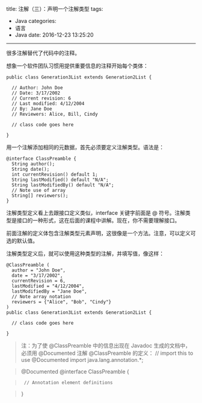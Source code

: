 title: 注解（三）：声明一个注解类型
tags:
  - Java
categories:
  - 语言
  - Java
date: 2016-12-23 13:25:20
---

很多注解替代了代码中的注释。

想象一个软件团队习惯用提供重要信息的注释开始每个类体：

    public class Generation3List extends Generation2List {

      // Author: John Doe
      // Date: 3/17/2002
      // Current revision: 6
      // Last modified: 4/12/2004
      // By: Jane Doe
      // Reviewers: Alice, Bill, Cindy

      // class code goes here

    }

<!-- more -->

用一个注解添加相同的元数据，首先必须要定义注解类型。语法是：

    @interface ClassPreamble {
      String author();
      String date();
      int currentRevision() default 1;
      String lastModified() default "N/A";
      String lastModifiedBy() default "N/A";
      // Note use of array
      String[] reviewers();
    }

注解类型定义看上去跟接口定义类似，interface 关键字前面是 @ 符号。注解类型是接口的一种形式，这在后面的课程中讲解。现在，你不需要理解接口。

前面注解的定义体包含注解类型元素声明，这很像是一个方法。注意，可以定义可选的默认值。

注解类型定义后，就可以使用这种类型的注解，并填写值，像这样：

    @ClassPreamble (
      author = "John Doe",
      date = "3/17/2002",
      currentRevision = 6,
      lastModified = "4/12/2004",
      lastModifiedBy = "Jane Doe",
      // Note array notation
      reviewers = {"Alice", "Bob", "Cindy"}
    )
    public class Generation3List extends Generation2List {

      // class code goes here

    }

> 注：为了使 @ClassPreamble 中的信息出现在 Javadoc 生成的文档中，必须用 @Documented 注解 @ClassPreamble 的定义：
>    // import this to use @Documented
>    import java.lang.annotation.*;

>    @Documented
>    @interface ClassPreamble {

>      // Annotation element definitions

>    }

